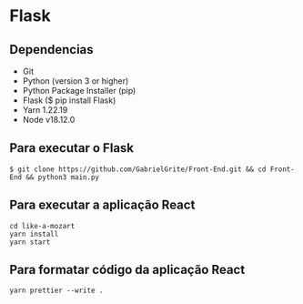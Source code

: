# Flask

## Dependencias

- Git
- Python (version 3 or higher)
- Python Package Installer (pip)
- Flask ($ pip install Flask)
- Yarn 1.22.19
- Node v18.12.0

## Para executar o Flask

```
$ git clone https://github.com/GabrielGrite/Front-End.git && cd Front-End && python3 main.py
```

## Para executar a aplicação React

```
cd like-a-mozart
yarn install
yarn start
```

## Para formatar código da aplicação React

```
yarn prettier --write .
```